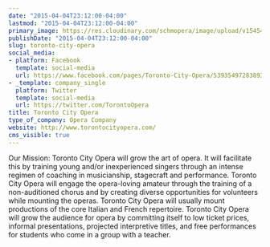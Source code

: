 ```yaml
---
date: "2015-04-04T23:12:00-04:00"
lastmod: "2015-04-04T23:12:00-04:00"
primary_image: https://res.cloudinary.com/schmopera/image/upload/v1545409169/media/webhook-uploads/1428203536440/1141sp.jpg.jpg
publishDate: "2015-04-04T23:12:00-04:00"
slug: toronto-city-opera
social_media:
- platform: Facebook
  template: social-media
  url: https://www.facebook.com/pages/Toronto-City-Opera/539354972838936?fref=ts
- _template: company_single
  platform: Twitter
  template: social-media
  url: https://twitter.com/TorontoOpera
title: Toronto City Opera
type_of_company: Opera Company
website: http://www.torontocityopera.com/
cms_visible: true
---
```


<p>
	Our Mission: Toronto City Opera will grow the art of opera. It will facilitate this by training young and/or inexperienced singers through an intense regimen of coaching in musicianship, stagecraft and performance. Toronto City Opera will engage the opera-loving amateur through the training of a non-auditioned chorus and by creating diverse opportunities for volunteers while mounting the operas. Toronto City Opera will usually mount productions of the core Italian and French repertoire. Toronto City Opera will grow the audience for opera by committing itself to low ticket prices, informal presentations, projected interpretive titles, and free performances for students who come in a group with a teacher.
</p>
